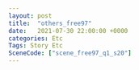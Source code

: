 ```yaml
---
layout: post
title:  "others_free97"
date:   2021-07-30 22:00:00 +0000
categories: Etc
Tags: Story Etc
SceneCode: ["scene_free97_q1_s20"]
---
```

